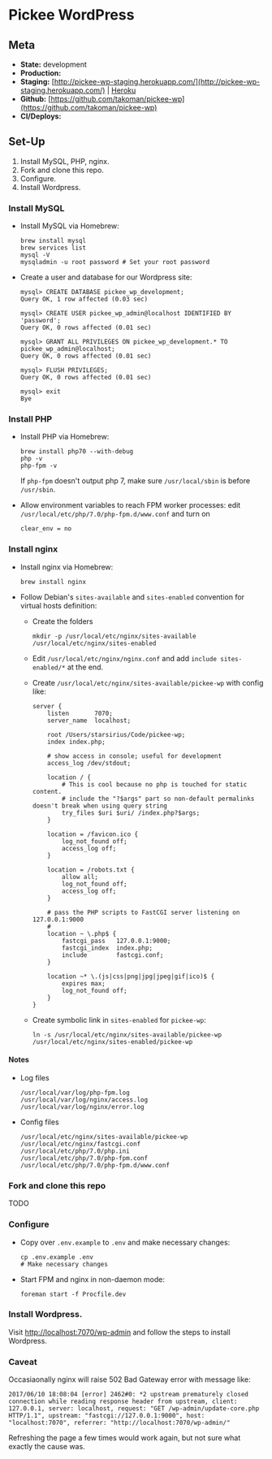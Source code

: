 # Pickee WordPress

## Meta

* __State:__ development
* __Production:__
* __Staging:__ [http://pickee-wp-staging.herokuapp.com/](http://pickee-wp-staging.herokuapp.com/) | [Heroku](https://dashboard.heroku.com/apps/pickee-wp-staging/resources)
* __Github:__ [https://github.com/takoman/pickee-wp](https://github.com/takoman/pickee-wp)
* __CI/Deploys:__

## Set-Up

1. Install MySQL, PHP, nginx.
1. Fork and clone this repo.
1. Configure.
1. Install Wordpress.

### Install MySQL

* Install MySQL via Homebrew:
  ```
  brew install mysql
  brew services list
  mysql -V
  mysqladmin -u root password # Set your root password
  ```

* Create a user and database for our Wordpress site:
  ```
  mysql> CREATE DATABASE pickee_wp_development;
  Query OK, 1 row affected (0.03 sec)

  mysql> CREATE USER pickee_wp_admin@localhost IDENTIFIED BY 'password';
  Query OK, 0 rows affected (0.01 sec)

  mysql> GRANT ALL PRIVILEGES ON pickee_wp_development.* TO pickee_wp_admin@localhost;
  Query OK, 0 rows affected (0.01 sec)

  mysql> FLUSH PRIVILEGES;
  Query OK, 0 rows affected (0.01 sec)

  mysql> exit
  Bye
  ```

### Install PHP

* Install PHP via Homebrew:
  ```
  brew install php70 --with-debug
  php -v
  php-fpm -v
  ```

  If `php-fpm` doesn't output php 7, make sure `/usr/local/sbin` is before `/usr/sbin`.

* Allow environment variables to reach FPM worker processes:
  edit `/usr/local/etc/php/7.0/php-fpm.d/www.conf` and turn on
  ```
  clear_env = no
  ```

### Install nginx

* Install nginx via Homebrew:
  ```
  brew install nginx
  ```

* Follow Debian's `sites-available` and `sites-enabled` convention for virtual hosts
  definition:

  * Create the folders
    ```
    mkdir -p /usr/local/etc/nginx/sites-available /usr/local/etc/nginx/sites-enabled
    ```

  * Edit `/usr/local/etc/nginx/nginx.conf` and add `include sites-enabled/*` at the end.
  * Create `/usr/local/etc/nginx/sites-available/pickee-wp` with config like:
    ```
    server {
        listen       7070;
        server_name  localhost;

        root /Users/starsirius/Code/pickee-wp;
        index index.php;

        # show access in console; useful for development
        access_log /dev/stdout;

        location / {
            # This is cool because no php is touched for static content.
            # include the "?$args" part so non-default permalinks doesn't break when using query string
            try_files $uri $uri/ /index.php?$args;
        }

        location = /favicon.ico {
            log_not_found off;
            access_log off;
        }

        location = /robots.txt {
            allow all;
            log_not_found off;
            access_log off;
        }

        # pass the PHP scripts to FastCGI server listening on 127.0.0.1:9000
        #
        location ~ \.php$ {
            fastcgi_pass   127.0.0.1:9000;
            fastcgi_index  index.php;
            include        fastcgi.conf;
        }

        location ~* \.(js|css|png|jpg|jpeg|gif|ico)$ {
            expires max;
            log_not_found off;
        }
    }
    ```

  * Create symbolic link in `sites-enabled` for `pickee-wp`:
    ```
    ln -s /usr/local/etc/nginx/sites-available/pickee-wp /usr/local/etc/nginx/sites-enabled/pickee-wp
    ```

#### Notes

* Log files
  ```
  /usr/local/var/log/php-fpm.log
  /usr/local/var/log/nginx/access.log
  /usr/local/var/log/nginx/error.log
  ```

* Config files
  ```
  /usr/local/etc/nginx/sites-available/pickee-wp
  /usr/local/etc/nginx/fastcgi.conf
  /usr/local/etc/php/7.0/php.ini
  /usr/local/etc/php/7.0/php-fpm.conf
  /usr/local/etc/php/7.0/php-fpm.d/www.conf
  ```

### Fork and clone this repo
TODO

### Configure
* Copy over `.env.example` to `.env` and make necessary changes:
  ```
  cp .env.example .env
  # Make necessary changes
  ```

* Start FPM and nginx in non-daemon mode:
  ```
  foreman start -f Procfile.dev
  ```

### Install Wordpress.
Visit [http://localhost:7070/wp-admin](http://localhost:7070/wp-admin) and follow the steps to install Wordpress.

### Caveat
Occasiaonally nginx will raise 502 Bad Gateway error with message like:
```
2017/06/10 18:08:04 [error] 2462#0: *2 upstream prematurely closed connection while reading response header from upstream, client: 127.0.0.1, server: localhost, request: "GET /wp-admin/update-core.php HTTP/1.1", upstream: "fastcgi://127.0.0.1:9000", host: "localhost:7070", referrer: "http://localhost:7070/wp-admin/"
```
Refreshing the page a few times would work again, but not sure what exactly the cause was.

